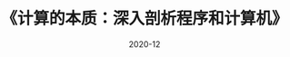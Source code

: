 ---
title: 《计算的本质：深入剖析程序和计算机》
page: readings
comment: 
date: 2020-12
douban: https://book.douban.com/subject/26148763/
tags: 
- 编程语言
---